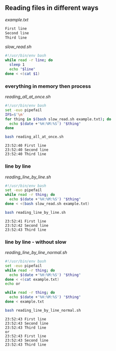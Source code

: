 ## Reading files in different ways
_example.txt_
```bash
First line
Second line
Third line
```
_slow_read.sh_
```bash
#!/usr/bin/env bash
while read -r line; do
  sleep 1
  echo "$line"
done < <(cat $1)
```
### everything in memory then process
_reading_all_at_once.sh_
```bash
#!/usr/bin/env bash
set -euo pipefail
IFS=$'\n'
for thing in $(bash slow_read.sh example.txt); do
  echo $(date +'%H:%M:%S') "$thing"
done
```
```bash
bash reading_all_at_once.sh
```
```
23:52:40 First line
23:52:40 Second line
23:52:40 Third line
```
### line by line
_reading_line_by_line.sh_
```bash
#!/usr/bin/env bash
set -euo pipefail
while read -r thing; do
  echo $(date +'%H:%M:%S') "$thing"
done < <(bash slow_read.sh example.txt)


```
```bash
bash reading_line_by_line.sh
```
```
23:52:41 First line
23:52:42 Second line
23:52:43 Third line
```
### line by line - without slow
_reading_line_by_line_normal.sh_
```bash
#!/usr/bin/env bash
set -euo pipefail
while read -r thing; do
  echo $(date +'%H:%M:%S') "$thing"
done < <(cat example.txt)
echo or

while read -r thing; do
  echo $(date +'%H:%M:%S') "$thing"
done < example.txt


```
```bash
bash reading_line_by_line_normal.sh
```
```
23:52:43 First line
23:52:43 Second line
23:52:43 Third line
or
23:52:43 First line
23:52:43 Second line
23:52:43 Third line
```
